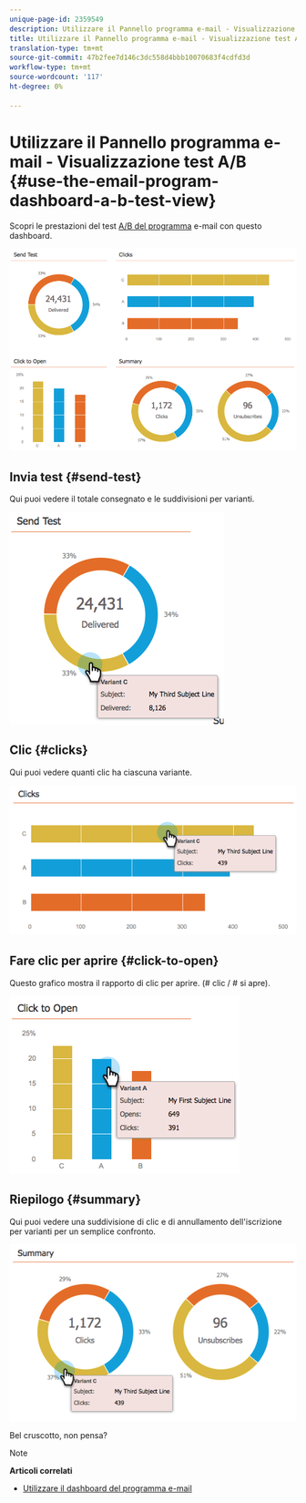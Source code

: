 ```yaml
---
unique-page-id: 2359549
description: Utilizzare il Pannello programma e-mail - Visualizzazione test A/B - Documenti Marketo - Documentazione prodotto
title: Utilizzare il Pannello programma e-mail - Visualizzazione test A/B
translation-type: tm+mt
source-git-commit: 47b2fee7d146c3dc558d4bbb10070683f4cdfd3d
workflow-type: tm+mt
source-wordcount: '117'
ht-degree: 0%

---
```



# Utilizzare il Pannello programma e-mail - Visualizzazione test A/B {#use-the-email-program-dashboard-a-b-test-view}

Scopri le prestazioni del test [A/B del programma](http://docs.marketo.com/pages/viewpage.action?pageid=2359480) e-mail con questo dashboard.

![](assets/image2014-9-12-16-3a14-3a28.png)

## Invia test {#send-test}

Qui puoi vedere il totale consegnato e le suddivisioni per varianti.

![](assets/image2014-9-12-16-3a16-3a2.png)

## Clic {#clicks}

Qui puoi vedere quanti clic ha ciascuna variante.

![](assets/image2014-9-12-16-3a16-3a20.png)

## Fare clic per aprire {#click-to-open}

Questo grafico mostra il rapporto di clic per aprire. (# clic / # si apre).

![](assets/image2014-9-12-16-3a16-3a36.png)

## Riepilogo {#summary}

Qui puoi vedere una suddivisione di clic e di annullamento dell&#39;iscrizione per varianti per un semplice confronto.

![](assets/image2014-9-12-16-3a16-3a45.png)

Bel cruscotto, non pensa?

>[!NOTE]
>
>**Articoli correlati**
>
>* [Utilizzare il dashboard del programma e-mail](../../../../../product-docs/email-marketing/email-programs/email-program-data/use-the-email-program-dashboard.md)

>



